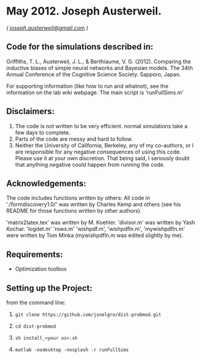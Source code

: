 May 2012. Joseph Austerweil.
============================
_( joseph.austerweil@gmail.com )_


Code for the simulations described in:
--------------------------------------

Griffiths, T. L., Austerweil, J. L., & Berthiaume, V. G. (2012). Comparing the inductive biases of simple neural networks and Bayesian models. The 34th Annual Conference of the Cognitive Science Society. Sapporo, Japan.

For supporting information (like how to run and whatnot), see the information on the lab wiki webpage. The main script is 'runFullSims.m'

Disclaimers:
-----------------

1. The code is not written to be very efficient. normal simulations take a few days to complete.
2. Parts of the code are messy and hard to follow.
3. Neither the University of California, Berkeley, any of my co-authors, or I are responsible for any negative consequences of using this code. Please use it at your own discretion. That being said, I seriously doubt that anything negative could happen from running the code.

Acknowledgements:
--------------------

The code includes functions written by others:
All code in './formdiscovery1.0/' was written by Charles Kemp and others (see his README for those functions written by other authors).

'matrix2latex.tex' was written by M. Koehler.
'divisor.m' was written by Yash Kochar.
'logdet.m' 'rows.m' 'wishpdf.m', 'wishpdfln.m', 'mywishpdfln.m' were written by Tom Minka (mywishpdfln.m was edited slightly by me).

Requirements:
--------------
- Optimization toolbox

Setting up the Project:
--------------------
from the command line:

1. `git clone https://github.com/jsnelgro/dist-probmod.git`

2. `cd dist-probmod`

3. `sh install_<your os>.sh`

4. `matlab -nodesktop -nosplash -r runFullSims`
